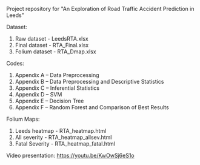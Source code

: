 Project repository for "An Exploration of Road Traffic Accident Prediction in Leeds"

Dataset:
1. Raw dataset - LeedsRTA.xlsx
2. Final dataset - RTA_Final.xlsx
3. Folium dataset - RTA_Dmap.xlsx

Codes:
1. Appendix A – Data Preprocessing
2. Appendix B – Data Preprocessing and Descriptive Statistics
3. Appendix C – Inferential Statistics
4. Appendix D – SVM
5. Appendix E – Decision Tree
6. Appendix F – Random Forest and Comparison of Best Results

Folium Maps:
1. Leeds heatmap - RTA_heatmap.html
2. All severity - RTA_heatmap_allsev.html
3. Fatal Severity - RTA_heatmap_fatal.html

Video presentation:
https://youtu.be/KwOwSj6eS1o
